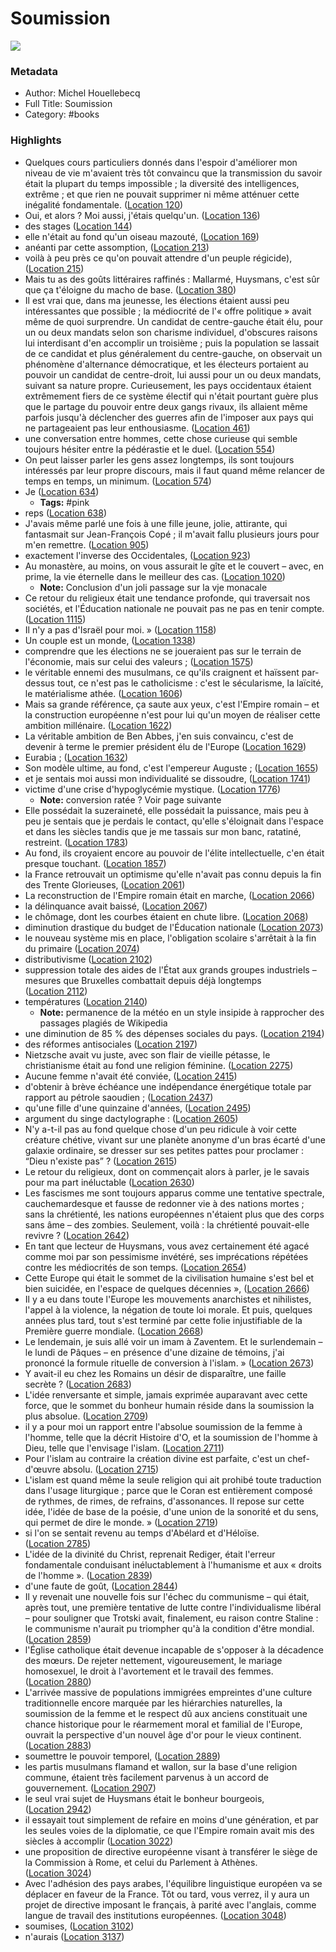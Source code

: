 # Soumission

![](https://images-na.ssl-images-amazon.com/images/I/41EAQepKsNL._SL2000_.jpg)

### Metadata

- Author: Michel Houellebecq
- Full Title: Soumission
- Category: #books

### Highlights

- Quelques cours particuliers donnés dans l'espoir d'améliorer mon niveau de vie m'avaient très tôt convaincu que la transmission du savoir était la plupart du temps impossible ; la diversité des intelligences, extrême ; et que rien ne pouvait supprimer ni même atténuer cette inégalité fondamentale. ([Location 120](https://readwise.io/to_kindle?action=open&asin=B00RKPI3WK&location=120))
- Oui, et alors ? Moi aussi, j'étais quelqu'un. ([Location 136](https://readwise.io/to_kindle?action=open&asin=B00RKPI3WK&location=136))
- des stages ([Location 144](https://readwise.io/to_kindle?action=open&asin=B00RKPI3WK&location=144))
- elle n'était au fond qu'un oiseau mazouté, ([Location 169](https://readwise.io/to_kindle?action=open&asin=B00RKPI3WK&location=169))
- anéanti par cette assomption, ([Location 213](https://readwise.io/to_kindle?action=open&asin=B00RKPI3WK&location=213))
- voilà à peu près ce qu'on pouvait attendre d'un peuple régicide), ([Location 215](https://readwise.io/to_kindle?action=open&asin=B00RKPI3WK&location=215))
- Mais tu as des goûts littéraires raffinés : Mallarmé, Huysmans, c'est sûr que ça t'éloigne du macho de base. ([Location 380](https://readwise.io/to_kindle?action=open&asin=B00RKPI3WK&location=380))
- Il est vrai que, dans ma jeunesse, les élections étaient aussi peu intéressantes que possible ; la médiocrité de l'« offre politique » avait même de quoi surprendre. Un candidat de centre-gauche était élu, pour un ou deux mandats selon son charisme individuel, d'obscures raisons lui interdisant d'en accomplir un troisième ; puis la population se lassait de ce candidat et plus généralement du centre-gauche, on observait un phénomène d'alternance démocratique, et les électeurs portaient au pouvoir un candidat de centre-droit, lui aussi pour un ou deux mandats, suivant sa nature propre. Curieusement, les pays occidentaux étaient extrêmement fiers de ce système électif qui n'était pourtant guère plus que le partage du pouvoir entre deux gangs rivaux, ils allaient même parfois jusqu'à déclencher des guerres afin de l'imposer aux pays qui ne partageaient pas leur enthousiasme. ([Location 461](https://readwise.io/to_kindle?action=open&asin=B00RKPI3WK&location=461))
- une conversation entre hommes, cette chose curieuse qui semble toujours hésiter entre la pédérastie et le duel. ([Location 554](https://readwise.io/to_kindle?action=open&asin=B00RKPI3WK&location=554))
- On peut laisser parler les gens assez longtemps, ils sont toujours intéressés par leur propre discours, mais il faut quand même relancer de temps en temps, un minimum. ([Location 574](https://readwise.io/to_kindle?action=open&asin=B00RKPI3WK&location=574))
- Je ([Location 634](https://readwise.io/to_kindle?action=open&asin=B00RKPI3WK&location=634))
    - **Tags:** #pink
- reps ([Location 638](https://readwise.io/to_kindle?action=open&asin=B00RKPI3WK&location=638))
- J'avais même parlé une fois à une fille jeune, jolie, attirante, qui fantasmait sur Jean-François Copé ; il m'avait fallu plusieurs jours pour m'en remettre. ([Location 905](https://readwise.io/to_kindle?action=open&asin=B00RKPI3WK&location=905))
- exactement l'inverse des Occidentales, ([Location 923](https://readwise.io/to_kindle?action=open&asin=B00RKPI3WK&location=923))
- Au monastère, au moins, on vous assurait le gîte et le couvert – avec, en prime, la vie éternelle dans le meilleur des cas. ([Location 1020](https://readwise.io/to_kindle?action=open&asin=B00RKPI3WK&location=1020))
    - **Note:** Conclusion d'un joli passage sur la vje monacale
- Ce retour du religieux était une tendance profonde, qui traversait nos sociétés, et l'Éducation nationale ne pouvait pas ne pas en tenir compte. ([Location 1115](https://readwise.io/to_kindle?action=open&asin=B00RKPI3WK&location=1115))
- Il n'y a pas d'Israël pour moi. » ([Location 1158](https://readwise.io/to_kindle?action=open&asin=B00RKPI3WK&location=1158))
- Un couple est un monde, ([Location 1338](https://readwise.io/to_kindle?action=open&asin=B00RKPI3WK&location=1338))
- comprendre que les élections ne se joueraient pas sur le terrain de l'économie, mais sur celui des valeurs ; ([Location 1575](https://readwise.io/to_kindle?action=open&asin=B00RKPI3WK&location=1575))
- le véritable ennemi des musulmans, ce qu'ils craignent et haïssent par-dessus tout, ce n'est pas le catholicisme : c'est le sécularisme, la laïcité, le matérialisme athée. ([Location 1606](https://readwise.io/to_kindle?action=open&asin=B00RKPI3WK&location=1606))
- Mais sa grande référence, ça saute aux yeux, c'est l'Empire romain – et la construction européenne n'est pour lui qu'un moyen de réaliser cette ambition millénaire. ([Location 1622](https://readwise.io/to_kindle?action=open&asin=B00RKPI3WK&location=1622))
- La véritable ambition de Ben Abbes, j'en suis convaincu, c'est de devenir à terme le premier président élu de l'Europe ([Location 1629](https://readwise.io/to_kindle?action=open&asin=B00RKPI3WK&location=1629))
- Eurabia ; ([Location 1632](https://readwise.io/to_kindle?action=open&asin=B00RKPI3WK&location=1632))
- Son modèle ultime, au fond, c'est l'empereur Auguste ; ([Location 1655](https://readwise.io/to_kindle?action=open&asin=B00RKPI3WK&location=1655))
- et je sentais moi aussi mon individualité se dissoudre, ([Location 1741](https://readwise.io/to_kindle?action=open&asin=B00RKPI3WK&location=1741))
- victime d'une crise d'hypoglycémie mystique. ([Location 1776](https://readwise.io/to_kindle?action=open&asin=B00RKPI3WK&location=1776))
    - **Note:** conversion ratée ? Voir page suivante
- Elle possédait la suzeraineté, elle possédait la puissance, mais peu à peu je sentais que je perdais le contact, qu'elle s'éloignait dans l'espace et dans les siècles tandis que je me tassais sur mon banc, ratatiné, restreint. ([Location 1783](https://readwise.io/to_kindle?action=open&asin=B00RKPI3WK&location=1783))
- Au fond, ils croyaient encore au pouvoir de l'élite intellectuelle, c'en était presque touchant. ([Location 1857](https://readwise.io/to_kindle?action=open&asin=B00RKPI3WK&location=1857))
- la France retrouvait un optimisme qu'elle n'avait pas connu depuis la fin des Trente Glorieuses, ([Location 2061](https://readwise.io/to_kindle?action=open&asin=B00RKPI3WK&location=2061))
- La reconstruction de l'Empire romain était en marche, ([Location 2066](https://readwise.io/to_kindle?action=open&asin=B00RKPI3WK&location=2066))
- la délinquance avait baissé, ([Location 2067](https://readwise.io/to_kindle?action=open&asin=B00RKPI3WK&location=2067))
- le chômage, dont les courbes étaient en chute libre. ([Location 2068](https://readwise.io/to_kindle?action=open&asin=B00RKPI3WK&location=2068))
- diminution drastique du budget de l'Éducation nationale ([Location 2073](https://readwise.io/to_kindle?action=open&asin=B00RKPI3WK&location=2073))
- le nouveau système mis en place, l'obligation scolaire s'arrêtait à la fin du primaire ([Location 2074](https://readwise.io/to_kindle?action=open&asin=B00RKPI3WK&location=2074))
- distributivisme ([Location 2102](https://readwise.io/to_kindle?action=open&asin=B00RKPI3WK&location=2102))
- suppression totale des aides de l'État aux grands groupes industriels – mesures que Bruxelles combattait depuis déjà longtemps ([Location 2112](https://readwise.io/to_kindle?action=open&asin=B00RKPI3WK&location=2112))
- températures ([Location 2140](https://readwise.io/to_kindle?action=open&asin=B00RKPI3WK&location=2140))
    - **Note:** permanence de la météo en un style insipide à rapprocher des passages plagiés de Wikipedia 
- une diminution de 85 % des dépenses sociales du pays. ([Location 2194](https://readwise.io/to_kindle?action=open&asin=B00RKPI3WK&location=2194))
- des réformes antisociales ([Location 2197](https://readwise.io/to_kindle?action=open&asin=B00RKPI3WK&location=2197))
- Nietzsche avait vu juste, avec son flair de vieille pétasse, le christianisme était au fond une religion féminine. ([Location 2275](https://readwise.io/to_kindle?action=open&asin=B00RKPI3WK&location=2275))
- Aucune femme n'avait été conviée, ([Location 2415](https://readwise.io/to_kindle?action=open&asin=B00RKPI3WK&location=2415))
- d'obtenir à brève échéance une indépendance énergétique totale par rapport au pétrole saoudien ; ([Location 2437](https://readwise.io/to_kindle?action=open&asin=B00RKPI3WK&location=2437))
- qu'une fille d'une quinzaine d'années, ([Location 2495](https://readwise.io/to_kindle?action=open&asin=B00RKPI3WK&location=2495))
- argument du singe dactylographe : ([Location 2605](https://readwise.io/to_kindle?action=open&asin=B00RKPI3WK&location=2605))
- N'y a-t-il pas au fond quelque chose d'un peu ridicule à voir cette créature chétive, vivant sur une planète anonyme d'un bras écarté d'une galaxie ordinaire, se dresser sur ses petites pattes pour proclamer : “Dieu n'existe pas” ? ([Location 2615](https://readwise.io/to_kindle?action=open&asin=B00RKPI3WK&location=2615))
- Le retour du religieux, dont on commençait alors à parler, je le savais pour ma part inéluctable ([Location 2630](https://readwise.io/to_kindle?action=open&asin=B00RKPI3WK&location=2630))
- Les fascismes me sont toujours apparus comme une tentative spectrale, cauchemardesque et fausse de redonner vie à des nations mortes ; sans la chrétienté, les nations européennes n'étaient plus que des corps sans âme – des zombies. Seulement, voilà : la chrétienté pouvait-elle revivre ? ([Location 2642](https://readwise.io/to_kindle?action=open&asin=B00RKPI3WK&location=2642))
- En tant que lecteur de Huysmans, vous avez certainement été agacé comme moi par son pessimisme invétéré, ses imprécations répétées contre les médiocrités de son temps. ([Location 2654](https://readwise.io/to_kindle?action=open&asin=B00RKPI3WK&location=2654))
- Cette Europe qui était le sommet de la civilisation humaine s'est bel et bien suicidée, en l'espace de quelques décennies », ([Location 2666](https://readwise.io/to_kindle?action=open&asin=B00RKPI3WK&location=2666))
- Il y a eu dans toute l'Europe les mouvements anarchistes et nihilistes, l'appel à la violence, la négation de toute loi morale. Et puis, quelques années plus tard, tout s'est terminé par cette folie injustifiable de la Première guerre mondiale. ([Location 2668](https://readwise.io/to_kindle?action=open&asin=B00RKPI3WK&location=2668))
- Le lendemain, je suis allé voir un imam à Zaventem. Et le surlendemain – le lundi de Pâques – en présence d'une dizaine de témoins, j'ai prononcé la formule rituelle de conversion à l'islam. » ([Location 2673](https://readwise.io/to_kindle?action=open&asin=B00RKPI3WK&location=2673))
- Y avait-il eu chez les Romains un désir de disparaître, une faille secrète ? ([Location 2683](https://readwise.io/to_kindle?action=open&asin=B00RKPI3WK&location=2683))
- L'idée renversante et simple, jamais exprimée auparavant avec cette force, que le sommet du bonheur humain réside dans la soumission la plus absolue. ([Location 2709](https://readwise.io/to_kindle?action=open&asin=B00RKPI3WK&location=2709))
- il y a pour moi un rapport entre l'absolue soumission de la femme à l'homme, telle que la décrit Histoire d'O, et la soumission de l'homme à Dieu, telle que l'envisage l'islam. ([Location 2711](https://readwise.io/to_kindle?action=open&asin=B00RKPI3WK&location=2711))
- Pour l'islam au contraire la création divine est parfaite, c'est un chef-d'œuvre absolu. ([Location 2715](https://readwise.io/to_kindle?action=open&asin=B00RKPI3WK&location=2715))
- L'islam est quand même la seule religion qui ait prohibé toute traduction dans l'usage liturgique ; parce que le Coran est entièrement composé de rythmes, de rimes, de refrains, d'assonances. Il repose sur cette idée, l'idée de base de la poésie, d'une union de la sonorité et du sens, qui permet de dire le monde. » ([Location 2719](https://readwise.io/to_kindle?action=open&asin=B00RKPI3WK&location=2719))
- si l'on se sentait revenu au temps d'Abélard et d'Héloïse. ([Location 2785](https://readwise.io/to_kindle?action=open&asin=B00RKPI3WK&location=2785))
- L'idée de la divinité du Christ, reprenait Rediger, était l'erreur fondamentale conduisant inéluctablement à l'humanisme et aux « droits de l'homme ». ([Location 2839](https://readwise.io/to_kindle?action=open&asin=B00RKPI3WK&location=2839))
- d'une faute de goût, ([Location 2844](https://readwise.io/to_kindle?action=open&asin=B00RKPI3WK&location=2844))
- Il y revenait une nouvelle fois sur l'échec du communisme – qui était, après tout, une première tentative de lutte contre l'individualisme libéral – pour souligner que Trotski avait, finalement, eu raison contre Staline : le communisme n'aurait pu triompher qu'à la condition d'être mondial. ([Location 2859](https://readwise.io/to_kindle?action=open&asin=B00RKPI3WK&location=2859))
- l'Église catholique était devenue incapable de s'opposer à la décadence des mœurs. De rejeter nettement, vigoureusement, le mariage homosexuel, le droit à l'avortement et le travail des femmes. ([Location 2880](https://readwise.io/to_kindle?action=open&asin=B00RKPI3WK&location=2880))
- L'arrivée massive de populations immigrées empreintes d'une culture traditionnelle encore marquée par les hiérarchies naturelles, la soumission de la femme et le respect dû aux anciens constituait une chance historique pour le réarmement moral et familial de l'Europe, ouvrait la perspective d'un nouvel âge d'or pour le vieux continent. ([Location 2883](https://readwise.io/to_kindle?action=open&asin=B00RKPI3WK&location=2883))
- soumettre le pouvoir temporel, ([Location 2889](https://readwise.io/to_kindle?action=open&asin=B00RKPI3WK&location=2889))
- les partis musulmans flamand et wallon, sur la base d'une religion commune, étaient très facilement parvenus à un accord de gouvernement. ([Location 2907](https://readwise.io/to_kindle?action=open&asin=B00RKPI3WK&location=2907))
- le seul vrai sujet de Huysmans était le bonheur bourgeois, ([Location 2942](https://readwise.io/to_kindle?action=open&asin=B00RKPI3WK&location=2942))
- il essayait tout simplement de refaire en moins d'une génération, et par les seules voies de la diplomatie, ce que l'Empire romain avait mis des siècles à accomplir ([Location 3022](https://readwise.io/to_kindle?action=open&asin=B00RKPI3WK&location=3022))
- une proposition de directive européenne visant à transférer le siège de la Commission à Rome, et celui du Parlement à Athènes. ([Location 3024](https://readwise.io/to_kindle?action=open&asin=B00RKPI3WK&location=3024))
- Avec l'adhésion des pays arabes, l'équilibre linguistique européen va se déplacer en faveur de la France. Tôt ou tard, vous verrez, il y aura un projet de directive imposant le français, à parité avec l'anglais, comme langue de travail des institutions européennes. ([Location 3048](https://readwise.io/to_kindle?action=open&asin=B00RKPI3WK&location=3048))
- soumises, ([Location 3102](https://readwise.io/to_kindle?action=open&asin=B00RKPI3WK&location=3102))
- n'aurais ([Location 3137](https://readwise.io/to_kindle?action=open&asin=B00RKPI3WK&location=3137))
